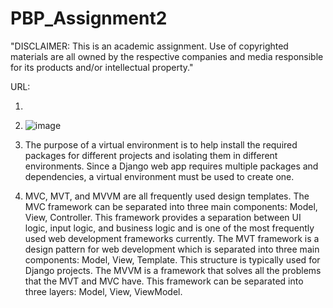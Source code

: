 # PBP_Assignment2

"DISCLAIMER: This is an academic assignment. Use of copyrighted materials are all owned by the respective companies and media responsible for its products and/or intellectual property."

URL:

1. 

2. ![image](https://github.com/PascalPahlevi/PBP_Assignment2/assets/143638456/a2031cb2-5a30-4533-8f64-53b6e78f3119)


3. The purpose of a virtual environment is to help install the required packages for different projects and isolating them in different environments. Since a Django web app requires multiple packages and dependencies, a virtual environment must be used to create one.

4. MVC, MVT, and MVVM are all frequently used design templates. The MVC framework can be separated into three main components: Model, View, Controller. This framework provides a separation between UI logic, input logic, and business logic and is one of the most frequently used web development frameworks currently. The MVT framework is a design pattern for web development which is separated into three main components: Model, View, Template. This structure is typically used for Django projects. The MVVM is a framework that solves all the problems that the MVT and MVC have. This framework can be separated into three layers: Model, View, ViewModel. 
